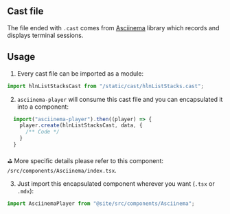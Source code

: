 ## Cast file

The file ended with `.cast` comes from [Asciinema](https://asciinema.org/) library which records and displays terminal sessions. 

## Usage

1. Every cast file can be imported as a module: 
   
```js
import hlnListStacksCast from "/static/cast/hlnListStacks.cast";
```

2. `asciinema-player` will consume this cast file and you can 
encapsulated it into a component:

```js
  import("asciinema-player").then((player) => {
    player.create(hlnListStacksCast, data, {
      /** Code */
    }
  }
```

⛳️ More specific details please refer to this component: `/src/components/Asciinema/index.tsx`.

3. Just import this encapsulated component wherever you want (`.tsx` or `.mdx`):

```js
import AsciinemaPlayer from "@site/src/components/Asciinema";

```
